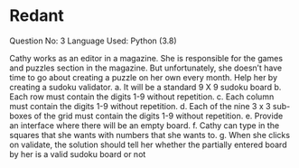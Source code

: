 # Redant
Question No: 3
Language Used: Python (3.8)

Cathy works as an editor in a magazine. She is responsible for the games and puzzles
section in the magazine. But unfortunately, she doesn’t have time to go about
creating a puzzle on her own every month. Help her by creating a sudoku validator.
a. It will be a standard 9 X 9 sudoku board
b. Each row must contain the digits 1-9 without repetition.
c. Each column must contain the digits 1-9 without repetition.
d. Each of the nine 3 x 3 sub-boxes of the grid must contain the digits 1-9
without repetition.
e. Provide an interface where there will be an empty board.
f. Cathy can type in the squares that she wants with numbers that she wants to.
g. When she clicks on validate, the solution should tell her whether the partially
entered board by her is a valid sudoku board or not
